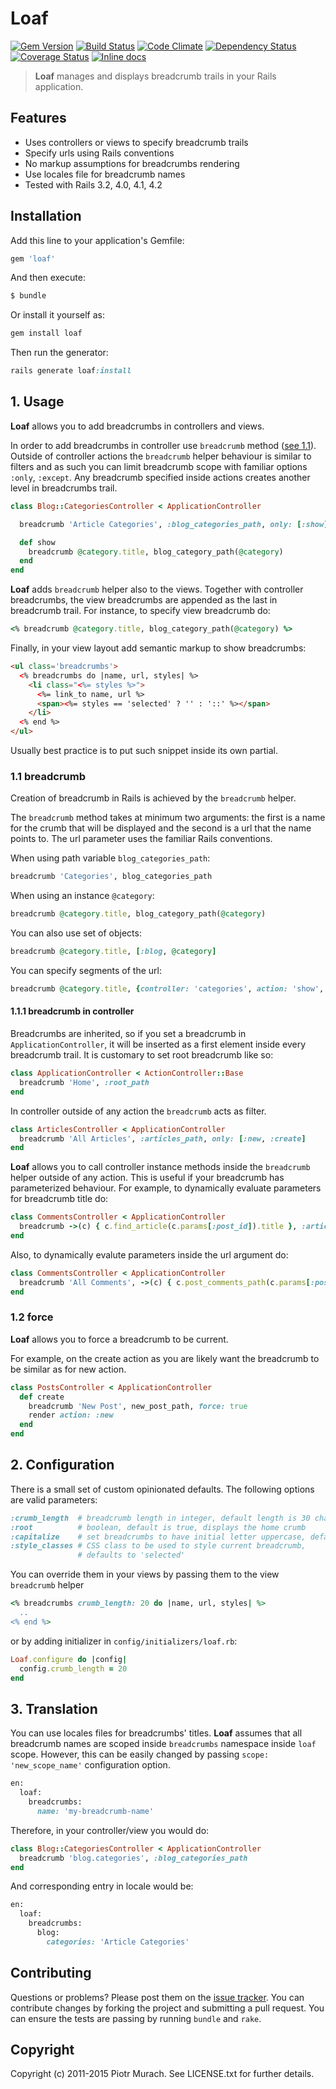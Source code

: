 # Loaf
[![Gem Version](https://badge.fury.io/rb/loaf.png)][gem]
[![Build Status](https://secure.travis-ci.org/peter-murach/loaf.png?branch=master)][travis]
[![Code Climate](https://codeclimate.com/github/peter-murach/loaf.png)][codeclimate]
[![Dependency Status](https://gemnasium.com/peter-murach/loaf.png?travis)][gemnasium]
[![Coverage Status](https://coveralls.io/repos/peter-murach/loaf/badge.png?branch=master)][coveralls]
[![Inline docs](http://inch-ci.org/github/peter-murach/loaf.png?branch=master)][inchpages]

[gem]: http://badge.fury.io/rb/loaf
[travis]: http://travis-ci.org/peter-murach/loaf
[codeclimate]: https://codeclimate.com/github/peter-murach/loaf
[gemnasium]: https://gemnasium.com/peter-murach/loaf
[coveralls]: https://coveralls.io/r/peter-murach/loaf
[inchpages]: http://inch-ci.org/github/peter-murach/loaf

> **Loaf** manages and displays breadcrumb trails in your Rails application.

## Features

* Uses controllers or views to specify breadcrumb trails
* Specify urls using Rails conventions
* No markup assumptions for breadcrumbs rendering
* Use locales file for breadcrumb names
* Tested with Rails 3.2, 4.0, 4.1, 4.2

## Installation

Add this line to your application's Gemfile:

```ruby
gem 'loaf'
```

And then execute:

```ruby
$ bundle
```

Or install it yourself as:

```ruby
gem install loaf
```

Then run the generator:

```ruby
rails generate loaf:install
```

## 1. Usage

**Loaf** allows you to add breadcrumbs in controllers and views.

In order to add breadcrumbs in controller use `breadcrumb` method ([see 1.1](#11-breadcrumb)). Outside of controller actions the `breadcrumb` helper behaviour is similar to filters and as such you can limit breadcrumb scope with familiar options `:only`, `:except`. Any breadcrumb specified inside actions creates another level in breadcrumbs trail.

```ruby
class Blog::CategoriesController < ApplicationController

  breadcrumb 'Article Categories', :blog_categories_path, only: [:show]

  def show
    breadcrumb @category.title, blog_category_path(@category)
  end
end
```

**Loaf** adds `breadcrumb` helper also to the views. Together with controller breadcrumbs, the view breadcrumbs are appended as the last in breadcrumb trail. For instance, to specify view breadcrumb do:

```ruby
<% breadcrumb @category.title, blog_category_path(@category) %>
```

Finally, in your view layout add semantic markup to show breadcrumbs:

```html
<ul class='breadcrumbs'>
  <% breadcrumbs do |name, url, styles| %>
    <li class="<%= styles %>">
      <%= link_to name, url %>
      <span><%= styles == 'selected' ? '' : '::' %></span>
    </li>
  <% end %>
</ul>
```

Usually best practice is to put such snippet inside its own partial.

### 1.1 breadcrumb

Creation of breadcrumb in Rails is achieved by the `breadcrumb` helper.

The `breadcrumb` method takes at minimum two arguments: the first is a name for the crumb that will be displayed and the second is a url that the name points to. The url parameter uses the familiar Rails conventions.

When using path variable `blog_categories_path`:

```ruby
breadcrumb 'Categories', blog_categories_path
```

When using an instance `@category`:

```ruby
breadcrumb @category.title, blog_category_path(@category)
```

You can also use set of objects:

```ruby
breadcrumb @category.title, [:blog, @category]
```

You can specify segments of the url:

```ruby
breadcrumb @category.title, {controller: 'categories', action: 'show', id: @category.id}
```

#### 1.1.1 breadcrumb in controller

Breadcrumbs are inherited, so if you set a breadcrumb in `ApplicationController`, it will be inserted as a first element inside every breadcrumb trail. It is customary to set root breadcrumb like so:

```ruby
class ApplicationController < ActionController::Base
  breadcrumb 'Home', :root_path
end
```

In controller outside of any action the `breadcrumb` acts as filter.

```ruby
class ArticlesController < ApplicationController
  breadcrumb 'All Articles', :articles_path, only: [:new, :create]
end
```

**Loaf** allows you to call controller instance methods inside the `breadcrumb` helper outside of any action. This is useful if your breadcrumb has parameterized behaviour. For example, to dynamically evaluate parameters for breadcrumb title do:

```ruby
class CommentsController < ApplicationController
  breadcrumb ->(c) { c.find_article(c.params[:post_id]).title }, :articles_path
end
```

Also, to dynamically evalute parameters inside the url argument do:

```ruby
class CommentsController < ApplicationController
  breadcrumb 'All Comments', ->(c) { c.post_comments_path(c.params[:post_id]) }
end
```

### 1.2 force

**Loaf** allows you to force a breadcrumb to be current.

For example, on the create action as you are likely want the breadcrumb to be similar as for new action.

```ruby
class PostsController < ApplicationController
  def create
    breadcrumb 'New Post', new_post_path, force: true
    render action: :new
  end
end
```

## 2. Configuration

There is a small set of custom opinionated defaults. The following options are valid parameters:

```ruby
:crumb_length  # breadcrumb length in integer, default length is 30 characters
:root          # boolean, default is true, displays the home crumb
:capitalize    # set breadcrumbs to have initial letter uppercase, default false
:style_classes # CSS class to be used to style current breadcrumb,
               # defaults to 'selected'
```

You can override them in your views by passing them to the view `breadcrumb` helper

```ruby
<% breadcrumbs crumb_length: 20 do |name, url, styles| %>
  ..
<% end %>
```

or by adding initializer in `config/initializers/loaf.rb`:

```ruby
Loaf.configure do |config|
  config.crumb_length = 20
end
```

## 3. Translation

You can use locales files for breadcrumbs' titles. **Loaf** assumes that all breadcrumb names are scoped inside `breadcrumbs` namespace inside `loaf` scope. However, this can be easily changed by passing `scope: 'new_scope_name'` configuration option.

```ruby
en:
  loaf:
    breadcrumbs:
      name: 'my-breadcrumb-name'
```

Therefore, in your controller/view you would do:

```ruby
class Blog::CategoriesController < ApplicationController
  breadcrumb 'blog.categories', :blog_categories_path
end
```

And corresponding entry in locale would be:

```ruby
en:
  loaf:
    breadcrumbs:
      blog:
        categories: 'Article Categories'
```

## Contributing

Questions or problems? Please post them on the [issue tracker](https://github.com/peter-murach/loaf/issues). You can contribute changes by forking the project and submitting a pull request. You can ensure the tests are passing by running `bundle` and `rake`.

## Copyright

Copyright (c) 2011-2015 Piotr Murach. See LICENSE.txt for further details.
